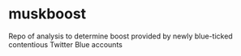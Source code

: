# muskboost
Repo of analysis to determine boost provided by newly blue-ticked contentious Twitter Blue accounts
